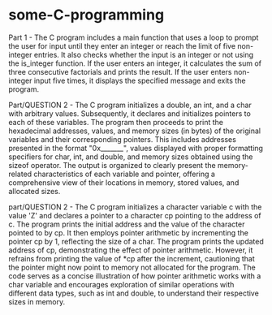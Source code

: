 # some-C-programming

Part 1 - The C program includes a main function that uses a loop to prompt the user for input until they enter
         an integer or reach the limit of five non-integer entries. It also checks whether the input is an
         integer or not using the is_integer function. If the user enters an integer, it calculates the sum
         of three consecutive factorials and prints the result. If the user enters non-integer input five times,
         it displays the specified message and exits the program.

Part/QUESTION 2 - The C program initializes a double, an int, and a char with arbitrary values. Subsequently, it declares and initializes
         pointers to each of these variables. The program then proceeds to print the hexadecimal addresses, values, and memory
         sizes (in bytes) of the original variables and their corresponding pointers. This includes addresses presented in the
         format "0x_______", values displayed with proper formatting specifiers for char, int, and double, and memory sizes obtained
         using the sizeof operator. The output is organized to clearly present the memory-related characteristics of each variable and
         pointer, offering a comprehensive view of their locations in memory, stored values, and allocated sizes.

part/QUESTION 2 - The C program initializes a character variable c with the value 'Z' and declares a pointer to a character cp pointing to the address
         of c. The program prints the initial address and the value of the character pointed to by cp. It then employs pointer arithmetic by incrementing
         the pointer cp by 1, reflecting the size of a char. The program prints the updated address of cp, demonstrating the effect of pointer arithmetic.
         However, it refrains from printing the value of *cp after the increment, cautioning that the pointer might now point to memory not allocated for the
         program. The code serves as a concise illustration of how pointer arithmetic works with a char variable and encourages exploration of similar operations
         with different data types, such as int and double, to understand their respective sizes in memory.
